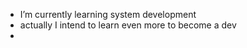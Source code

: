
-  I’m currently learning system development
-  actually I intend to learn even more to become a dev
-  
